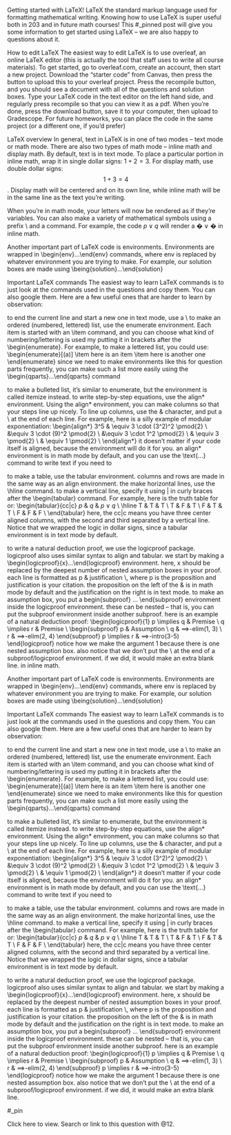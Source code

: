 Getting started with LaTeX!
LaTeX the standard markup language used for formatting mathematical writing. Knowing how to use LaTeX is super useful both in 203 and in future math courses! This #_pinned post will give you some information to get started using LaTeX – we are also happy to questions about it.

How to edit LaTeX
The easiest way to edit LaTeX is to use overleaf, an online LaTeX editor (this is actually the tool that staff uses to write all course materials). To get started, go to overleaf.com, create an account, then start a new project. Download the “starter code” from Canvas, then press the button to upload this to your overleaf project. Press the recompile button, and you should see a document with all of the questions and solution boxes. Type your LaTeX code in the text editor on the left hand side, and regularly press recompile so that you can view it as a pdf. When you’re done, press the download button, save it to your computer, then upload to Gradescope. For future homeworks, you can place the code in the same project (or a different one, if you’d prefer)

LaTeX overview
In general, text in LaTeX is in one of two modes – text mode or math mode. There are also two types of math mode – inline math and display math. By default, text is in text mode. To place a particular portion in inline math, wrap it in single dollar signs: $1 + 2 = 3$. For display math, use double dollar signs: $$1 + 3 = 4$$. Display math will be centered and on its own line, while inline math will be in the same line as the text you’re writing.

When you’re in math mode, your letters will now be rendered as if they’re variables. You can also make a variety of mathematical symbols using a prefix \ and a command. For example, the code $p \lor q$ will render a 
�
∨
�
 in inline math.

Another important part of LaTeX code is environments. Environments are wrapped in \begin{env}...\end{env} commands, where env is replaced by whatever environment you are trying to make. For example, our solution boxes are made using \being{solution}...\end{solution}

Important LaTeX commands
The easiest way to learn LaTeX commands is to just look at the commands used in the questions and copy them. You can also google them. Here are a few useful ones that are harder to learn by observation:

to end the current line and start a new one in text mode, use a \\
to make an ordered (numbered, lettered) list, use the enumerate environment. Each item is started with an \item command, and you can choose what kind of numbering/lettering is used my putting it in brackets after the \begin{enumerate}. For example, to make a lettered list, you could use:
\begin{enumerate}[(a)]
    \item here is an item
    \item here is another one
\end{enumerate}
since we need to make environments like this for question parts frequently, you can make such a list more easily using the \begin{qparts}...\end{qparts} command

to make a bulleted list, it’s similar to enumerate, but the environment is called itemize instead.
to write step-by-step equations, use the align* environment. Using the align* environment, you can make columns so that your steps line up nicely. To line up columns, use the & character, and put a \\ at the end of each line. For example, here is a silly example of modular exponentiation:
\begin{align*}
3^5 & \equiv 3 \cdot (3^2)^2 \pmod{2} \\
    &\equiv 3 \cdot (9)^2 \pmod{2} \\
     &\equiv 3 \cdot 1^2 \pmod{2} \\
     & \equiv 3 \pmod{2} \\
     & \equiv 1 \pmod{2} \\
\end{align*}
it doesn’t matter if your code itself is aligned, because the environment will do it for you. an align* environment is in math mode by default, and you can use the \text{...} command to write text if you need to

to make a table, use the tabular environment. columns and rows are made in the same way as an align environment. the make horizontal lines, use the \hline command. to make a vertical line, specify it using | in curly braces after the \begin{tabular} command. For example, here is the truth table for or:
\begin{tabular}{cc|c}
$p$ & $q$ & $p \lor q$ \\
\hline
T & T & T \\
T & F & T \\
F & T & T \\
F & F & F \\
\end{tabular}
here, the cc|c means you have three center aligned columns, with the second and third separated by a vertical line. Notice that we wrapped the logic in dollar signs, since a tabular environment is in text mode by default.

to write a natural deduction proof, we use the logicproof package. logicproof also uses similar syntax to align and tabular. we start by making a \begin{logicproof}{x}...\end{logicproof} environment. here, x should be replaced by the deepest number of nested assumption boxes in your proof. each line is formatted as p & justification \\, where p is the proposition and justification is your citation. the proposition on the left of the & is in math mode by default and the justification on the right is in text mode. to make an assumption box, you put a begin{subproof} ... \end{subproof} environment inside the logicproof environment. these can be nested – that is, you can put the subproof environment inside another subproof. here is an example of a natural deduction proof:
\begin{logicproof}{1}
    p \implies q & Premise \\
    q \implies r & Premise \\
    \begin{subproof}
         p  & Assumption \\
         q  & $\implies$-elim(1, 3) \\
         r  & $\implies$-elim(2, 4) 
     \end{subproof}
      p \implies r & $\implies$-intro(3-5)
\end{logicproof}
notice how we make the argument 1 because there is one nested assumption box. also notice that we don’t put the \\ at the end of a subproof/logicproof environment. if we did, it would make an extra blank line. in inline math.

Another important part of LaTeX code is environments. Environments are wrapped in \begin{env}...\end{env} commands, where env is replaced by whatever environment you are trying to make. For example, our solution boxes are made using \being{solution}...\end{solution}

Important LaTeX commands
The easiest way to learn LaTeX commands is to just look at the commands used in the questions and copy them. You can also google them. Here are a few useful ones that are harder to learn by observation:

to end the current line and start a new one in text mode, use a \\
to make an ordered (numbered, lettered) list, use the enumerate environment. Each item is started with an \item command, and you can choose what kind of numbering/lettering is used my putting it in brackets after the \begin{enumerate}. For example, to make a lettered list, you could use:
\begin{enumerate}[(a)]
    \item here is an item
    \item here is another one
\end{enumerate}
since we need to make environments like this for question parts frequently, you can make such a list more easily using the \begin{qparts}...\end{qparts} command

to make a bulleted list, it’s similar to enumerate, but the environment is called itemize instead.
to write step-by-step equations, use the align* environment. Using the align* environment, you can make columns so that your steps line up nicely. To line up columns, use the & character, and put a \\ at the end of each line. For example, here is a silly example of modular exponentiation:
\begin{align*}
3^5 & \equiv 3 \cdot (3^2)^2 \pmod{2} \\
    &\equiv 3 \cdot (9)^2 \pmod{2} \\
     &\equiv 3 \cdot 1^2 \pmod{2} \\
     & \equiv 3 \pmod{2} \\
     & \equiv 1 \pmod{2} \\
\end{align*}
it doesn’t matter if your code itself is aligned, because the environment will do it for you. an align* environment is in math mode by default, and you can use the \text{...} command to write text if you need to

to make a table, use the tabular environment. columns and rows are made in the same way as an align environment. the make horizontal lines, use the \hline command. to make a vertical line, specify it using | in curly braces after the \begin{tabular} command. For example, here is the truth table for or:
\begin{tabular}{cc|c}
$p$ & $q$ & $p \lor q$ \\
\hline
T & T & T \\
T & F & T \\
F & T & T \\
F & F & F \\
\end{tabular}
here, the cc|c means you have three center aligned columns, with the second and third separated by a vertical line. Notice that we wrapped the logic in dollar signs, since a tabular environment is in text mode by default.

to write a natural deduction proof, we use the logicproof package. logicproof also uses similar syntax to align and tabular. we start by making a \begin{logicproof}{x}...\end{logicproof} environment. here, x should be replaced by the deepest number of nested assumption boxes in your proof. each line is formatted as p & justification \\, where p is the proposition and justification is your citation. the proposition on the left of the & is in math mode by default and the justification on the right is in text mode. to make an assumption box, you put a begin{subproof} ... \end{subproof} environment inside the logicproof environment. these can be nested – that is, you can put the subproof environment inside another subproof. here is an example of a natural deduction proof:
\begin{logicproof}{1}
    p \implies q & Premise \\
    q \implies r & Premise \\
    \begin{subproof}
         p  & Assumption \\
         q  & $\implies$-elim(1, 3) \\
         r  & $\implies$-elim(2, 4) 
     \end{subproof}
      p \implies r & $\implies$-intro(3-5)
\end{logicproof}
notice how we make the argument 1 because there is one nested assumption box. also notice that we don’t put the \\ at the end of a subproof/logicproof environment. if we did, it would make an extra blank line.

#_pin



Click here to view. Search or link to this question with @12.